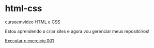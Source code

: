 # html-css
 cursoemvideo HTML e CSS

 Estou aprendendo a criar sites e agora vou gerenciar meus repositórios!

 <a href= " https://marinacavalcante1.github.io/html-css/exercicios/ex001/index.html"> Executar o exercicio 001</a>

